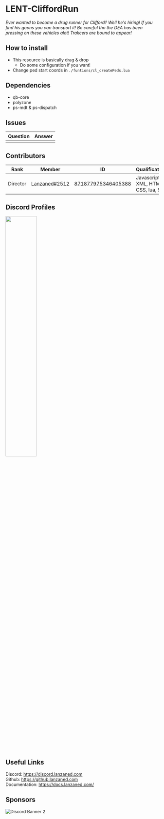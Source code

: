 # LENT-CliffordRun
*Ever wanted to become a drug runner for Clifford? Well he's hiring! If you find his goons you can transport it! Be careful tho the DEA has been pressing on these vehicles alot! Trakcers are bound to appear!*

## How to install
- This resource is basically drag & drop
    - Do some configuration if you want!
- Change ped start coords in `./funtions/cl_createPeds.lua`

## Dependencies
- qb-core
- polyzone
- ps-mdt & ps-dispatch

## Issues
|  Question |  Answer |
|----       |----     |
|           |         |

## Contributors
|  Rank       |  Member       | ID                 | Qualifications                       |
|----         |----           |----                |----                                  |
| Director    | [Lanzaned#2512](https://discordapp.com/users/871877975346405388) | [871877975346405388](https://discordapp.com/users/871877975346405388) | Javascript, XML, HTML, CSS, lua, SQL |

## Discord Profiles
<div allign="center">

<a href="https://discordapp.com/users/871877975346405388"><img width="45%" src="https://discord.c99.nl/widget/theme-3/871877975346405388.png"/></a>

</div>

## Useful Links 
Discord: https://discord.lanzaned.com<br>
Github: https://github.lanzaned.com<br>
Documentation: https://docs.lanzaned.com/

## Sponsors
<img src="https://discordapp.com/api/guilds/973137642885644338/widget.png?style=banner2" alt="Discord Banner 2"/>


